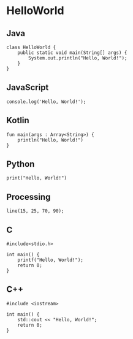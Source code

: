 # HelloWorld

## Java

```
class HelloWorld {
    public static void main(String[] args) {
        System.out.println("Hello, World!"); 
    }
}
```

## JavaScript

```
console.log('Hello, World!');
```

## Kotlin

```
fun main(args : Array<String>) {
    println("Hello, World!")
}
```

## Python

```
print("Hello, World!")
```

## Processing

```
line(15, 25, 70, 90);
```

## C

```
#include<stdio.h>

int main() {
	printf("Hello, World!");
	return 0;
}
```

## C++

```
#include <iostream>

int main() {
    std::cout << "Hello, World!";
    return 0;
}
```
